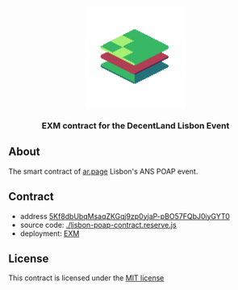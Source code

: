 <p align="center">
  <a href="https://decent.land">
    <img src="./img/new-logo.png" height="200">
  </a>
  <h3 align="center">EXM contract for the DecentLand Lisbon Event</h3>
</p>

## About
The smart contract of [ar.page](https://ar.page/claim) Lisbon's ANS POAP event.

## Contract
- address [5Kf8dbUbqMsaqZKGqj9zp0yjaP-pBO57FQbJ0iyGYT0](https://api.exm.dev/read/5Kf8dbUbqMsaqZKGqj9zp0yjaP-pBO57FQbJ0iyGYT0)
- source code: [./lisbon-poap-contract.reserve.js](./lisbon-poap-contract.reserve.js)
- deployment: [EXM](https://exm.dev)

## License
This contract is licensed under the [MIT license](./LICENSE)

